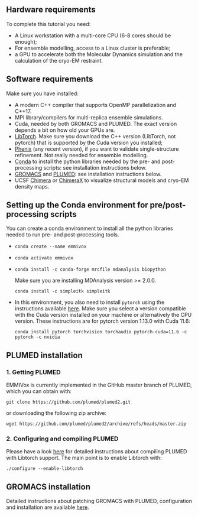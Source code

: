 ## Hardware requirements

To complete this tutorial you need:

 * A Linux workstation with a multi-core CPU (6-8 cores should be enough);
 * For ensemble modelling, access to a Linux cluster is preferable;
 * a GPU to accelerate both the Molecular Dynamics simulation and the calculation of the cryo-EM restraint.

## Software requirements

 Make sure you have installed:

 * A modern C++ compiler that supports OpenMP parallelization and C++17.
 * MPI library/compilers for multi-replica ensemble simulations.
 * Cuda, needed by both GROMACS and PLUMED. The exact version depends a bit on how old your GPUs are.
 * [LibTorch](https://pytorch.org/get-started/locally/). Make sure you download the C++ version (LibTorch, not pytorch) that is supported by the Cuda version you installed; 
 * [Phenix](https://phenix-online.org/documentation/index.html) (any recent version), if you want to validate single-structure refinement. Not really needed for ensemble modelling.
 * [Conda](https://www.anaconda.com) to install the python libraries needed by the pre- and post-processing scripts: see installation instructions below.
 * [GROMACS](https://www.gromacs.org) and [PLUMED](https://www.plumed.org): see installation instructions below.
 * UCSF [Chimera](https://www.cgl.ucsf.edu/chimera/download.html) or [ChimeraX](https://www.cgl.ucsf.edu/chimerax/) to visualize structural models and cryo-EM density maps.

## Setting up the Conda environment for pre/post-processing scripts

You can create a conda environment to install all the python libraries needed to run pre- and post-processing tools.

* `conda create --name emmivox`

* `conda activate emmivox`

* `conda install -c conda-forge mrcfile mdanalysis biopython`

   Make sure you are installing MDAnalysis version >= 2.0.0.

  `conda install -c simpleitk simpleitk`

* In this environment, you also need to install `pytorch` using the instructions available [here](https://pytorch.org).
  Make sure you select a version compatible with the Cuda version installed on your machine or alternatively the CPU version.
  These instructions are for pytorch version 1.13.0 with Cuda 11.6:

  `conda install pytorch torchvision torchaudio pytorch-cuda=11.6 -c pytorch -c nvidia`


## PLUMED installation

### 1. Getting PLUMED

EMMIVox is currently implemented in the GitHub master branch of PLUMED, which you can obtain with:

`git clone https://github.com/plumed/plumed2.git`

or downloading the following zip archive:

`wget https://github.com/plumed/plumed2/archive/refs/heads/master.zip`

### 2. Configuring and compiling PLUMED
 
Please have a look [here](https://www.plumed.org/doc-master/user-doc/html/_i_s_d_b.html) for detailed instructions about compiling PLUMED with Libtorch support.
The main point is to enable Libtorch with:

`./configure --enable-libtorch`

## GROMACS installation

Detailed instructions about patching GROMACS with PLUMED, configuration and installation are available [here](https://www.plumed.org/doc-master/user-doc/html/_installation.html).
